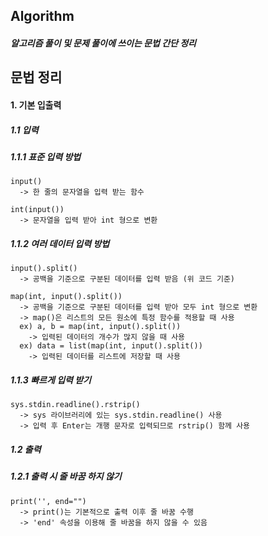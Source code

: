 ## Algorithm

##### 알고리즘 풀이 및 문제 풀이에 쓰이는 문법 간단 정리

## 문법 정리

#### 1. 기본 입출력

##### 1.1 입력

##### 1.1.1 표준 입력 방법

```
input()
  -> 한 줄의 문자열을 입력 받는 함수
  
int(input())
  -> 문자열을 입력 받아 int 형으로 변환
```

##### 1.1.2 여러 데이터 입력 방법

```
input().split()
  -> 공백을 기준으로 구분된 데이터를 입력 받음 (위 코드 기준)
  
map(int, input().split())
  -> 공백을 기준으로 구분된 데이터를 입력 받아 모두 int 형으로 변환
  -> map()은 리스트의 모든 원소에 특정 함수를 적용할 때 사용
  ex) a, b = map(int, input().split())
    -> 입력된 데이터의 개수가 많지 않을 때 사용
  ex) data = list(map(int, input().split())
    -> 입력된 데이터를 리스트에 저장할 때 사용
```

##### 1.1.3 빠르게 입력 받기
```
sys.stdin.readline().rstrip()
  -> sys 라이브러리에 있는 sys.stdin.readline() 사용
  -> 입력 후 Enter는 개행 문자로 입력되므로 rstrip() 함께 사용
```

##### 1.2 출력

##### 1.2.1 출력 시 줄 바꿈 하지 않기
```
print('', end="")
  -> print()는 기본적으로 출력 이후 줄 바꿈 수행
  -> 'end' 속성을 이용해 줄 바꿈을 하지 않을 수 있음
```
